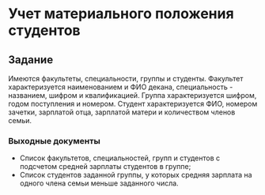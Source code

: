 # Учет материального положения студентов

## Задание

Имеются факультеты, специальности, группы и студенты. Факультет характеризуется наименованием и ФИО декана, специальность - названием, шифром и квалификацией. Группа характеризуется шифром, годом поступления и номером. Студент характеризуется ФИО, номером зачетки, зарплатой отца, зарплатой матери и количеством членов семьи.

### Выходные документы

- Список факультетов, специальностей, групп и студентов с подсчетом средней зарплаты студентов в группе;
- Список студентов заданной группы, у которых средняя зарплата на одного члена семьи меньше заданного числа.
